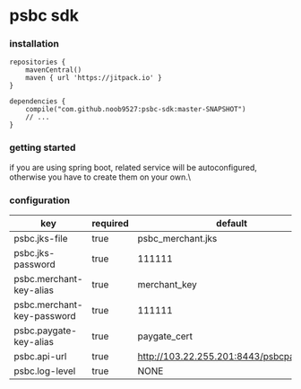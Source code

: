 # psbc sdk

### installation
```
repositories {
    mavenCentral()
    maven { url 'https://jitpack.io' }
}

dependencies {
    compile("com.github.noob9527:psbc-sdk:master-SNAPSHOT")
    // ...
}
```
### getting started
if you are using spring boot, related service will be autoconfigured, otherwise you have to create them on your own.\

### configuration
| key | required | default |
| - | - | - |
| psbc.jks-file                 | true | psbc_merchant.jks |
| psbc.jks-password             | true | 111111 |
| psbc.merchant-key-alias       | true | merchant_key |
| psbc.merchant-key-password    | true | 111111 |
| psbc.paygate-key-alias        | true | paygate_cert |
| psbc.api-url                  | true | http://103.22.255.201:8443/psbcpay/main/ |
| psbc.log-level                | true | NONE |


